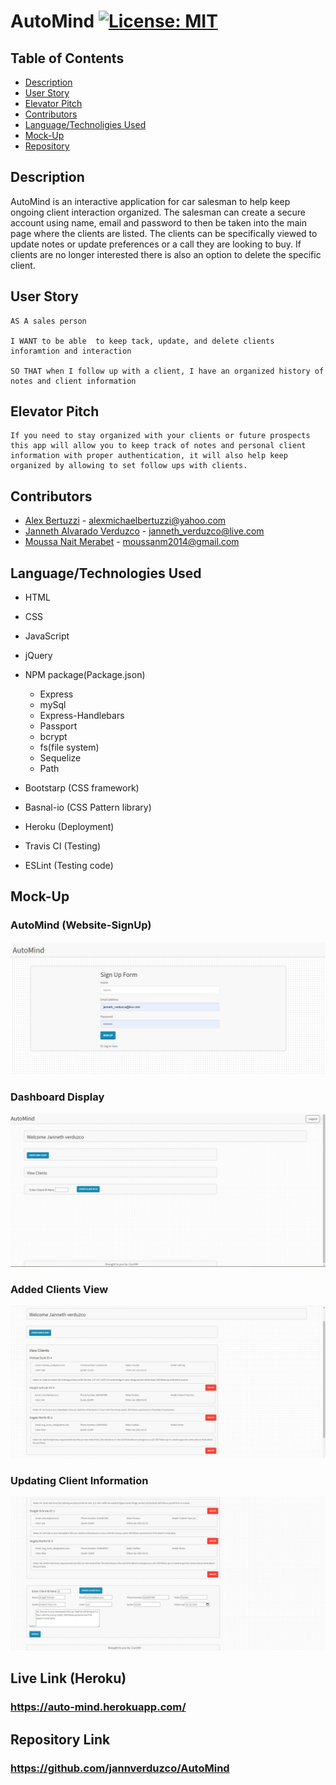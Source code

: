 # AutoMind [![License: MIT](https://img.shields.io/badge/License-MIT-yellow.svg)](https://opensource.org/licenses/MIT)

## Table of Contents
  * [Description](#Description)
  * [User Story](#User-Story)
  * [Elevator Pitch](#Elevator-Pitch)
  * [Contributors](#Contributors)
  * [Language/Technoligies Used](#Language/Technologies-Used)
  * [Mock-Up](#Mock-Up)    
  * [Repository](#Repository-Link)


## Description 
AutoMind is an interactive application for car salesman to help keep ongoing client interaction organized. The salesman can create a secure account using name, email and password to then be taken into the main page where the clients are listed. The clients can be specifically viewed to update notes or update preferences or a call they are looking to buy. If clients are no longer interested there is also an option to delete the specific client.

## User Story
```
AS A sales person

I WANT to be able  to keep tack, update, and delete clients inforamtion and interaction

SO THAT when I follow up with a client, I have an organized history of notes and client information
```
## Elevator Pitch
```
If you need to stay organized with your clients or future prospects this app will allow you to keep track of notes and personal client information with proper authentication, it will also help keep organized by allowing to set follow ups with clients. 
```
## Contributors
* [Alex Bertuzzi](https://github.com/AlexBertuzzi) - alexmichaelbertuzzi@yahoo.com
* [Janneth Alvarado Verduzco](https://github.com/jannverduzco) - janneth_verduzco@live.com
* [Moussa Nait Merabet](https://github.com/Mnm1506) - moussanm2014@gmail.com

## Language/Technologies Used
* HTML
* CSS
* JavaScript
* jQuery
* NPM package(Package.json)
   * Express
   * mySql
   * Express-Handlebars
   * Passport
   * bcrypt
   * fs(file system)
   * Sequelize
   * Path

* Bootstarp (CSS framework)
* Basnal-io
(CSS Pattern library)

* Heroku (Deployment)
* Travis CI (Testing)
* ESLint (Testing code)

## Mock-Up 

### AutoMind (Website-SignUp)
![GitHub Logo](public/assets/img/sign-up-layout.jpg)

### Dashboard Display
![GitHub Logo](public/assets/img/dashboard.jpg)

### Added Clients View
![GitHub Logo](public/assets/img/clients-display.jpg)

### Updating Client Information
![GitHub Logo](public/assets/img/updating-client.jpg)

## Live Link (Heroku)
### https://auto-mind.herokuapp.com/

## Repository Link
### https://github.com/jannverduzco/AutoMind
